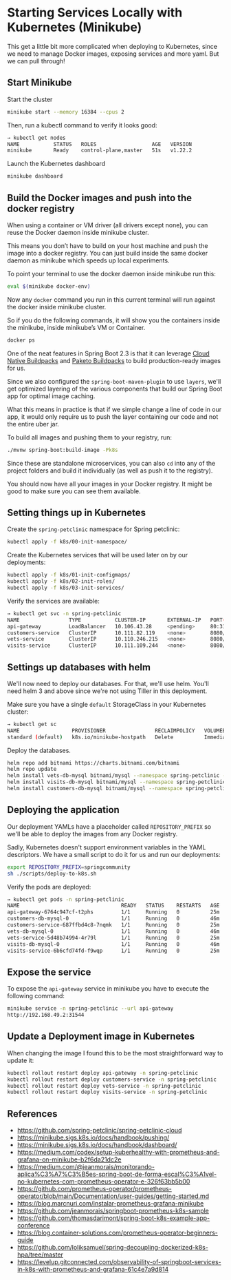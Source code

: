 # Starting Services Locally with Kubernetes (Minikube)

This get a little bit more complicated when deploying to Kubernetes, since we need to manage Docker images, exposing services and more yaml. But we can pull through!

## Start Minikube

Start the cluster

```bash
minikube start --memory 16384 --cpus 2 
```

Then, run a kubectl command to verify it looks good:

```bash
→ kubectl get nodes
NAME           STATUS   ROLES                  AGE   VERSION
minikube       Ready    control-plane,master   51s   v1.22.2
```

Launch the Kubernetes dashboard

```bash
minikube dashboard
```

## Build the Docker images and push into the docker registry

When using a container or VM driver (all drivers except none), you can reuse the Docker daemon inside minikube cluster. 

This means you don’t have to build on your host machine and push the image into a docker registry. You can just build inside the same docker daemon as minikube which speeds up local experiments.

To point your terminal to use the docker daemon inside minikube run this:

```bash
eval $(minikube docker-env)
```

Now any `docker` command you run in this current terminal will run against the docker inside minikube cluster.

So if you do the following commands, it will show you the containers inside the minikube, inside minikube’s VM or Container.

```bash
docker ps
```

One of the neat features in Spring Boot 2.3 is that it can leverage [Cloud Native Buildpacks](https://buildpacks.io) and [Paketo Buildpacks](https://paketo.io) to build production-ready images for us.

Since we also configured the `spring-boot-maven-plugin` to use `layers`, we'll get optimized layering of the various components that build our Spring Boot app for optimal image caching. 

What this means in practice is that if we simple change a line of code in our app, it would only require us to push the layer containing our code and not the entire uber jar. 

To build all images and pushing them to your registry, run:

```bash
./mvnw spring-boot:build-image -Pk8s
```

Since these are standalone microservices, you can also `cd` into any of the project folders and build it individually (as well as push it to the registry).

You should now have all your images in your Docker registry. It might be good to make sure you can see them available.

## Setting things up in Kubernetes

Create the `spring-petclinic` namespace for Spring petclinic:

```bash
kubectl apply -f k8s/00-init-namespace/
```

Create the Kubernetes services that will be used later on by our deployments:

```bash
kubectl apply -f k8s/01-init-configmaps/
kubectl apply -f k8s/02-init-roles/
kubectl apply -f k8s/03-init-services/
```

Verify the services are available:

```bash
→ kubectl get svc -n spring-petclinic
NAME                TYPE           CLUSTER-IP       EXTERNAL-IP   PORT(S)        AGE
api-gateway         LoadBalancer   10.106.43.28     <pending>     80:31544/TCP   12s
customers-service   ClusterIP      10.111.82.119    <none>        8080/TCP       12s
vets-service        ClusterIP      10.110.246.215   <none>        8080/TCP       12s
visits-service      ClusterIP      10.111.109.244   <none>        8080/TCP       12s
```

## Settings up databases with helm

We'll now need to deploy our databases. For that, we'll use helm. You'll need helm 3 and above since we're not using Tiller in this deployment.

Make sure you have a single `default` StorageClass in your Kubernetes cluster:

```bash
→ kubectl get sc
NAME                 PROVISIONER                RECLAIMPOLICY   VOLUMEBINDINGMODE   ALLOWVOLUMEEXPANSION   AGE
standard (default)   k8s.io/minikube-hostpath   Delete          Immediate           false                  25m

```

Deploy the databases. 

```bash
helm repo add bitnami https://charts.bitnami.com/bitnami
helm repo update
helm install vets-db-mysql bitnami/mysql --namespace spring-petclinic --version 8.8.8 --set auth.database=service_instance_db
helm install visits-db-mysql bitnami/mysql --namespace spring-petclinic  --version 8.8.8 --set auth.database=service_instance_db
helm install customers-db-mysql bitnami/mysql --namespace spring-petclinic  --version 8.8.8 --set auth.database=service_instance_db
```

## Deploying the application

Our deployment YAMLs have a placeholder called `REPOSITORY_PREFIX` so we'll be able to deploy the images from any Docker registry. 

Sadly, Kubernetes doesn't support environment variables in the YAML descriptors. We have a small script to do it for us and run our deployments:

```bash
export REPOSITORY_PREFIX=springcommunity
sh ./scripts/deploy-to-k8s.sh
```

Verify the pods are deployed:

```bash
→ kubectl get pods -n spring-petclinic 
NAME                                 READY   STATUS    RESTARTS   AGE
api-gateway-6764c947cf-t2phs         1/1     Running   0          25m
customers-db-mysql-0                 1/1     Running   0          46m
customers-service-687ffbd4c8-7nqmk   1/1     Running   0          25m
vets-db-mysql-0                      1/1     Running   0          46m
vets-service-5d48b74994-4r79l        1/1     Running   0          25m
visits-db-mysql-0                    1/1     Running   0          46m
visits-service-6b6cfd74fd-f9wqp      1/1     Running   0          25m
```

## Expose the service

To expose the `api-gateway` service in minikube you have to execute the following command:

```bash
minikube service -n spring-petclinic --url api-gateway                                                     
http://192.168.49.2:31544
```

## Update a Deployment image in Kubernetes

When changing the image I found this to be the most straightforward way to update it:

```bash
kubectl rollout restart deploy api-gateway -n spring-petclinic
kubectl rollout restart deploy customers-service -n spring-petclinic
kubectl rollout restart deploy vets-service -n spring-petclinic
kubectl rollout restart deploy visits-service -n spring-petclinic
```

## References

- https://github.com/spring-petclinic/spring-petclinic-cloud
- https://minikube.sigs.k8s.io/docs/handbook/pushing/
- https://minikube.sigs.k8s.io/docs/handbook/dashboard/
- https://medium.com/codex/setup-kuberhealthy-with-prometheus-and-grafana-on-minikube-b2f6da21dc2e
- https://medium.com/@jeanmorais/monitorando-aplica%C3%A7%C3%B5es-spring-boot-de-forma-escal%C3%A1vel-no-kubernetes-com-prometheus-operator-e-326f63bb5b00
- https://github.com/prometheus-operator/prometheus-operator/blob/main/Documentation/user-guides/getting-started.md
- https://blog.marcnuri.com/instalar-prometheus-grafana-minikube
- https://github.com/jeanmorais/springboot-prometheus-k8s-sample
- https://github.com/thomasdarimont/spring-boot-k8s-example-app-conference
- https://blog.container-solutions.com/prometheus-operator-beginners-guide
- https://github.com/loliksamuel/spring-decoupling-dockerized-k8s-hpa/tree/master
- https://levelup.gitconnected.com/observability-of-springboot-services-in-k8s-with-prometheus-and-grafana-61c4e7a9d814
